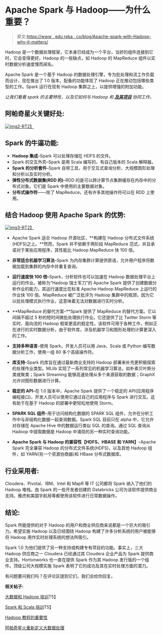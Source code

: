 # Apache Spark 与 Hadoop——为什么重要？

> 原文:[https://www . edu reka . co/blog/Apache-spark-with-Hadoop-why-it-matters/](https://www.edureka.co/blog/apache-spark-with-hadoop-why-it-matters/)

Hadoop 是一个数据处理框架，它本身已经成为一个平台，当好的组件连接到它时，它会变得更好。Hadoop 的一些缺点，如 Hadoop 的 MapReduce 组件以实时数据分析速度慢而闻名。

Apache Spark 是一个基于 Hadoop 的数据处理引擎，专为批处理和流工作负载而设计，现在推出了 1.0 版本，配备的功能体现了 Hadoop 正在推动包括哪些类型的工作。Spark 运行在现有 Hadoop 集群之上，以提供增强的附加功能。

*让我们看看 spark 的主要特性，以及它如何与 Hadoop 和 **[及其项目](https://www.edureka.co/apache-spark-scala-training#Projects)** 协同工作。*

## **阿帕奇星火关键好处:**

[![img2-R](../Images/bcbd6bc6e3d5e0cd8757a4b2ca1b082d.png)T2】](https://cdn.edureka.co/blog/wp-content/uploads/2014/09/img2-R.png)

## **Spark 的牛逼功能:**

*   **Hadoop 集成**–Spark 可以处理存储在 HDFS 的文件。
*   Spark 的交互外壳–Spark 是用 Scala 编写的，有自己版本的 Scala 解释器。
*   **Spark 的分析套件**–Spark 自带工具，用于交互式查询分析、大规模图形处理和分析以及实时分析。
*   **弹性分布式数据集(RDD 的)**–RDD 的是可以跨计算节点集群缓存在内存中的分布式对象。它们是 Spark 中使用的主要数据对象。
*   **分布式操作符**——除了 MapReduce，还有许多其他操作符可以在 RDD 上使用。

## **结合 Hadoop 使用 Apache Spark 的优势:**

[![img3-R](../Images/3a8d002e33ba9128d9e8e054dc43b8be.png)T2】](https://cdn.edureka.co/blog/wp-content/uploads/2014/09/img3-R.png)

*   Apache Spark 适合 Hadoop 开源社区，**构建在 Hadoop 分布式文件系统(HDFS)之上。**然而，Spark 并不依赖于两阶段 MapReduce 范式，并且承诺对于某些应用程序，其性能比 Hadoop MapReduce 快 100 倍。

*   **非常适合机器学习算法**–Spark 为内存集群计算提供原语，允许用户程序将数据加载到集群的内存中并重复查询。

*   **运行速度快 100 倍**–Spark，分析软件也可以加速在 Hadoop 数据处理平台上运行的作业。被称为“Hadoop 瑞士军刀”的 Apache Spark 提供了创建数据分析作业的能力，其运行速度比在标准 Apache Hadoop MapReduce 上运行的作业快 100 倍。MapReduce 被广泛批评为 Hadoop 集群中的瓶颈，因为它以批处理模式执行作业，这意味着无法对数据进行实时分析。

*   **MapReduce 的替代方案–**Spark 提供了 MapReduce 的替代方案。它以间隔不超过 5 秒的短时间微批处理执行作业。它还提供了比 Twitter Storm 等实时、面向流的 Hadoop 框架更高的稳定性。该软件可用于各种工作，例如正在进行的实时数据分析，由于软件库，涉及机器学习和图形处理的计算更深入的工作。

*   **支持多种语言**–使用 Spark，开发人员可以用 Java、Scala 或 Python 编写数据分析工作，使用一组 80 多个高级操作符。

*   **库支持**–Spark 的库旨在通过最新商业支持的 Hadoop 部署来补充更积极探索的处理作业类型。MLlib 实现了一系列常见的机器学习算法，如朴素贝叶斯分类或聚类；Spark Streaming 能够高速处理从多个来源获取的数据；GraphX 允许对图形数据进行计算。

*   **稳定的 API**–在 1.0 版本中，Apache Spark 提供了一个稳定的 API(应用程序编程接口)，开发人员可以使用它通过自己的应用程序与 Spark 进行交互。这有助于在基于 Hadoop 的部署中更轻松地使用 Storm。

*   **SPARK SQL 组件**–用于访问结构化数据的 SPARK SQL 组件，允许在分析工作中与非结构化数据一起查询数据。Spark SQL 目前只在 alpha 中，它允许对存储在 Apache Hive 中的数据运行类似 SQL 的查询。通过 SQL 查询从 Hadoop 中提取数据是 Hadoop 中涌现的另一种实时查询功能。

*   **Apache Spark 与 Hadoop 的兼容性【HDFS、HBASE 和 YARN】**–Apache Spark 完全兼容 Hadoop 的分布式文件系统(HDFS)，以及其他 Hadoop 组件，如 YARN(另一个资源协商器)和 HBase 分布式数据库。

## **行业采用者:**

Cloudera、Pivotal、IBM、Intel 和 MapR 等 IT 公司都将 Spark 纳入了他们的 Hadoop 堆栈。由 Spark 的一些开发者创建的 Databricks 公司为该软件提供商业支持。雅虎和美国宇航局等都使用该软件进行日常数据操作。

## **结论:**

Spark 所能提供的对于 Hadoop 的用户和商业供应商来说都是一个巨大的吸引力。希望实施 Hadoop 以及已经围绕 Hadoop 构建了许多分析系统的用户被能够将 Hadoop 用作实时处理系统的想法所吸引。

Spark 1.0 为他们提供了另一种支持或构建专有项目的功能。事实上，三大 Hadoop 供应商之一 Cloudera 已经通过其 Cloudera 企业产品为 Spark 提供商业支持。Hortonworks 也一直在提供 Spark 作为其 Hadoop 发行版的一个组件。顶级公司大规模实施 Spark 表明了它的成功及其在实时处理方面的潜力。

有问题要问我们吗？在评论区提到它们，我们会给你回复。

**相关帖子:**

[大数据和 Hadoop 培训](https://www.edureka.co/big-data-and-hadoop)T5】

[Spark 和 Scala 培训](https://www.edureka.co/apache-spark-scala-training)T5】

[Hadoop 教程的重要性](https://www.edureka.co/blog/importance-of-hadoop-tutorial/ "Importance of Hadoop Tutorial")

[阿帕奇星火重新定义大数据处理](https://www.edureka.co/blog/videos/apache-spark-redefining-big-data-processing/ "Apache Spark Redefining Big Data Processing")